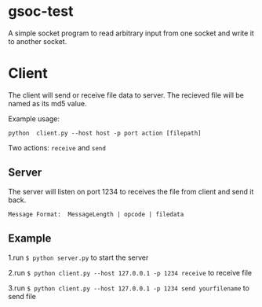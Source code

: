 gsoc-test
=========

A simple socket program to read arbitrary input from one socket and write it to another socket.

# Client
The client will send or receive file data to server. The recieved file will be named as its md5 value.

Example usage:

`python  client.py --host host -p port action [filepath]`

Two actions: `receive` and `send`

## Server
The server will listen on port 1234 to receives the file from client and send it back.

`Message Format:  MessageLength | opcode | filedata`

## Example

1.run `$ python server.py` to start the server

2.run `$ python client.py --host 127.0.0.1 -p 1234 receive` to receive file

3.run `$ python client.py --host 127.0.0.1 -p 1234 send yourfilename` to send file

